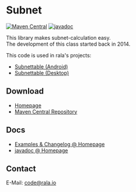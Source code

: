 # Subnet
[![Maven Central](https://maven-badges.herokuapp.com/maven-central/io.rala/subnet/badge.svg)](https://maven-badges.herokuapp.com/maven-central/io.rala/subnet)
[![javadoc](https://javadoc.io/badge2/io.rala/subnet/javadoc.svg)](https://javadoc.io/doc/io.rala/subnet)

This library makes subnet-calculation easy.<br>
The development of this class started back in 2014.

This code is used in rala's projects:

* [Subnettable (Android)](http://www.rala.io/app/subnettable)
* [Subnettable (Desktop)](http://www.rala.io/programs/subnettable)

## Download

* [Homepage](http://www.rala.io/library/subnet)
* [Maven Central Repository](https://search.maven.org/artifact/io.rala/subnet)

## Docs

* [Examples & Changelog @ Homepage](http://www.rala.io/library/subnet)
* [javadoc @ Homepage](http://javadoc.rala.io)

## Contact

E-Mail: [code@rala.io](mailto:code@rala.io)

